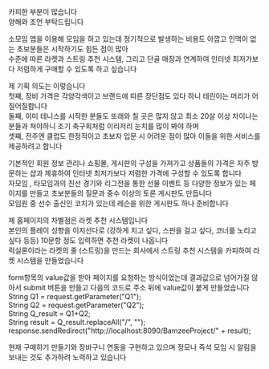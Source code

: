 카피한 부분이 많습니다  
양해와 조언 부탁드립니다

소모임 앱을 이용해 모임을 하고 있는데 정기적으로 발생하는 비용도 아깝고 인맥이 없는 초보분들은 시작하기도 힘든 점이 많아  
수준에 따른 라켓과 스트링 추천 시스템, 그리고 단골 매장과 연계하여 인터넷 최저가보다 저렴하게 구매할 수 있도록 하고 싶습니다

제 기획 의도는 이렇습니다  
첫째, 장비 가격은 각양각색이고 브랜드에 따른 장단점도 있다 하니 테린이는 머리가 어질어질합니다  
둘째, 이미 테니스를 시작한 분들도 또래와 칠 곳은 많지 않고 최소 20살 이상 차이나는 분들과 쳐야하니 조기 축구회처럼 이리저리 눈치를 많이 봐야 하며  
셋째, 전주엔 클럽도 한정적이고 초보자 입문 시 어려운 점이 많아 이들을 위한 서비스를 제공하려고 합니다

기본적인 회원 정보 관리나 쇼핑몰, 게시판의 구성을 가져가고 상품들의 가격은 자주 방문하는 샵과 제휴하여 인터넷 최저가보다 저렴한 가격에 구성할 수 있도록 합니다  
자모임 , 타모임과의 친선 경기와 리그전을 통한 선물 이벤트 등 다양한 정보가 있는 페이지를 만들고 초보분들의 질문과 중수 이상의 토론 게시판도 만듭니다  
모임원 중 선수 출신인 코치가 있는데 레슨을 위한 게시판도 하나 준비합니다

제 홈페이지의 차별점은 라켓 추천 시스템입니다  
본인의 플레이 성향을 이지선다로 (강하게 치고 싶다, 스핀을 걸고 싶다, 코너를 노리고 싶다 등등) 10문항 정도 입력하면 추천 라켓이 나옵니다  
럭실론이라는 라켓의 줄 (스트링)을 만드는 회사에서 스트링 추천 시스템을 카피하여 라켓 시스템을 만들었습니다

form항목의 value값을 받아 페이지를 요청하는 방식이었는데 결과값으로 넘어가질 않아서 submit 버튼을 만들고 다음의 코드로 주소 뒤에 value값이 붙게 만들었습니다  
String Q1 = request.getParameter("Q1");  
String Q2 = request.getParameter("Q2");  
String Q_result = Q1+Q2;  
String result = Q_result.replaceAll("/", "");  
response.sendRedirect("http://localhost:8090/BamzeeProject/" + result);  

현재 구매하기 만들기와 장바구니 연동을 구현하고 있으며 정모나 즉석 모임 시 알림을 보내는 것도 추가하려 노력하고 있습니다

